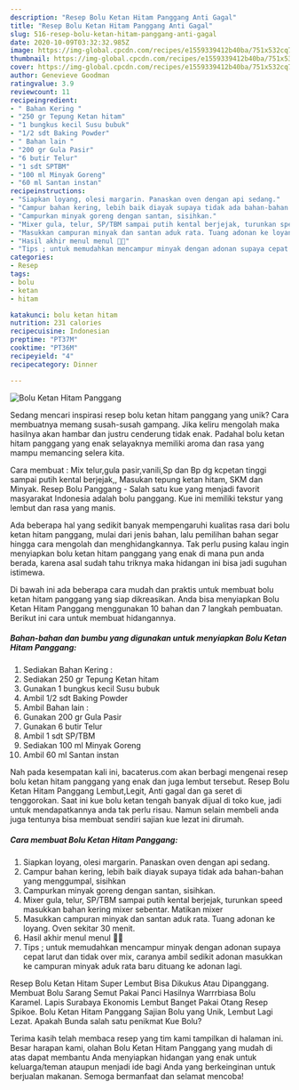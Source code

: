 ```yaml
---
description: "Resep Bolu Ketan Hitam Panggang Anti Gagal"
title: "Resep Bolu Ketan Hitam Panggang Anti Gagal"
slug: 516-resep-bolu-ketan-hitam-panggang-anti-gagal
date: 2020-10-09T03:32:32.985Z
image: https://img-global.cpcdn.com/recipes/e1559339412b40ba/751x532cq70/bolu-ketan-hitam-panggang-foto-resep-utama.jpg
thumbnail: https://img-global.cpcdn.com/recipes/e1559339412b40ba/751x532cq70/bolu-ketan-hitam-panggang-foto-resep-utama.jpg
cover: https://img-global.cpcdn.com/recipes/e1559339412b40ba/751x532cq70/bolu-ketan-hitam-panggang-foto-resep-utama.jpg
author: Genevieve Goodman
ratingvalue: 3.9
reviewcount: 11
recipeingredient:
- " Bahan Kering "
- "250 gr Tepung Ketan hitam"
- "1 bungkus kecil Susu bubuk"
- "1/2 sdt Baking Powder"
- " Bahan lain "
- "200 gr Gula Pasir"
- "6 butir Telur"
- "1 sdt SPTBM"
- "100 ml Minyak Goreng"
- "60 ml Santan instan"
recipeinstructions:
- "Siapkan loyang, olesi margarin. Panaskan oven dengan api sedang."
- "Campur bahan kering, lebih baik diayak supaya tidak ada bahan-bahan yang menggumpal, sisihkan"
- "Campurkan minyak goreng dengan santan, sisihkan."
- "Mixer gula, telur, SP/TBM sampai putih kental berjejak, turunkan speed masukkan bahan kering mixer sebentar. Matikan mixer"
- "Masukkan campuran minyak dan santan aduk rata. Tuang adonan ke loyang. Oven sekitar 30 menit."
- "Hasil akhir menul menul 🥰😍"
- "Tips ; untuk memudahkan mencampur minyak dengan adonan supaya cepat larut dan tidak over mix, caranya ambil sedikit adonan masukkan ke campuran minyak aduk rata baru dituang ke adonan lagi."
categories:
- Resep
tags:
- bolu
- ketan
- hitam

katakunci: bolu ketan hitam 
nutrition: 231 calories
recipecuisine: Indonesian
preptime: "PT37M"
cooktime: "PT36M"
recipeyield: "4"
recipecategory: Dinner

---
```



![Bolu Ketan Hitam Panggang](https://img-global.cpcdn.com/recipes/e1559339412b40ba/751x532cq70/bolu-ketan-hitam-panggang-foto-resep-utama.jpg)

Sedang mencari inspirasi resep bolu ketan hitam panggang yang unik? Cara membuatnya memang susah-susah gampang. Jika keliru mengolah maka hasilnya akan hambar dan justru cenderung tidak enak. Padahal bolu ketan hitam panggang yang enak selayaknya memiliki aroma dan rasa yang mampu memancing selera kita.

Cara membuat : Mix telur,gula pasir,vanili,Sp dan Bp dg kcpetan tinggi sampai putih kental berjejak,, Masukan tepung ketan hitam, SKM dan Minyak. Resep Bolu Panggang - Salah satu kue yang menjadi favorit masyarakat Indonesia adalah bolu panggang. Kue ini memiliki tekstur yang lembut dan rasa yang manis.

Ada beberapa hal yang sedikit banyak mempengaruhi kualitas rasa dari bolu ketan hitam panggang, mulai dari jenis bahan, lalu pemilihan bahan segar hingga cara mengolah dan menghidangkannya. Tak perlu pusing kalau ingin menyiapkan bolu ketan hitam panggang yang enak di mana pun anda berada, karena asal sudah tahu triknya maka hidangan ini bisa jadi suguhan istimewa.


Di bawah ini ada beberapa cara mudah dan praktis untuk membuat bolu ketan hitam panggang yang siap dikreasikan. Anda bisa menyiapkan Bolu Ketan Hitam Panggang menggunakan 10 bahan dan 7 langkah pembuatan. Berikut ini cara untuk membuat hidangannya.

<!--inarticleads1-->

##### Bahan-bahan dan bumbu yang digunakan untuk menyiapkan Bolu Ketan Hitam Panggang:

1. Sediakan  Bahan Kering :
1. Sediakan 250 gr Tepung Ketan hitam
1. Gunakan 1 bungkus kecil Susu bubuk
1. Ambil 1/2 sdt Baking Powder
1. Ambil  Bahan lain :
1. Gunakan 200 gr Gula Pasir
1. Gunakan 6 butir Telur
1. Ambil 1 sdt SP/TBM
1. Sediakan 100 ml Minyak Goreng
1. Ambil 60 ml Santan instan


Nah pada kesempatan kali ini, bacaterus.com akan berbagi mengenai resep bolu ketan hitam panggang yang enak dan juga lembut tersebut. Resep Bolu Ketan Hitam Panggang Lembut,Legit, Anti gagal dan ga seret di tenggorokan. Saat ini kue bolu ketan tengah banyak dijual di toko kue, jadi untuk mendapatkannya anda tak perlu risau. Namun selain membeli anda juga tentunya bisa membuat sendiri sajian kue lezat ini dirumah. 

<!--inarticleads2-->

##### Cara membuat Bolu Ketan Hitam Panggang:

1. Siapkan loyang, olesi margarin. Panaskan oven dengan api sedang.
1. Campur bahan kering, lebih baik diayak supaya tidak ada bahan-bahan yang menggumpal, sisihkan
1. Campurkan minyak goreng dengan santan, sisihkan.
1. Mixer gula, telur, SP/TBM sampai putih kental berjejak, turunkan speed masukkan bahan kering mixer sebentar. Matikan mixer
1. Masukkan campuran minyak dan santan aduk rata. Tuang adonan ke loyang. Oven sekitar 30 menit.
1. Hasil akhir menul menul 🥰😍
1. Tips ; untuk memudahkan mencampur minyak dengan adonan supaya cepat larut dan tidak over mix, caranya ambil sedikit adonan masukkan ke campuran minyak aduk rata baru dituang ke adonan lagi.


Resep Bolu Ketan Hitam Super Lembut Bisa Dikukus Atau Dipanggang. Membuat Bolu Sarang Semut Pakai Panci Hasilnya Warrrbiasa Bolu Karamel. Lapis Surabaya Ekonomis Lembut Banget Pakai Otang Resep Spikoe. Bolu Ketan Hitam Panggang Sajian Bolu yang Unik, Lembut Lagi Lezat. Apakah Bunda salah satu penikmat Kue Bolu? 

Terima kasih telah membaca resep yang tim kami tampilkan di halaman ini. Besar harapan kami, olahan Bolu Ketan Hitam Panggang yang mudah di atas dapat membantu Anda menyiapkan hidangan yang enak untuk keluarga/teman ataupun menjadi ide bagi Anda yang berkeinginan untuk berjualan makanan. Semoga bermanfaat dan selamat mencoba!

